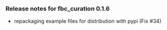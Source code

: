 ### Release notes for fbc_curation 0.1.6
- repackaging example files for distribution with pypi (Fix #34)
